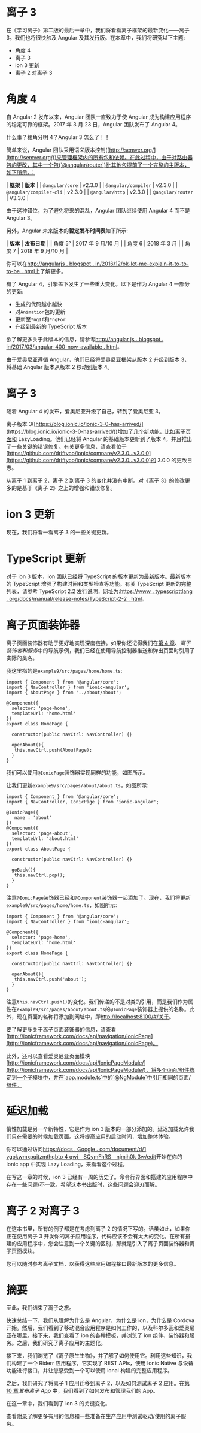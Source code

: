 # 离子 3

在《学习离子》第二版的最后一章中，我们将看看离子框架的最新变化——离子 3。我们也将很快触及 Angular 及其发行版。在本章中，我们将研究以下主题:

*   角度 4
*   离子 3
*   ion 3 更新
*   离子 2 对离子 3

# 角度 4

自 Angular 2 发布以来，Angular 团队一直致力于使 Angular 成为构建应用程序的稳定可靠的框架。2017 年 3 月 23 日，Angular 团队发布了 Angular 4。

什么事？棱角分明 4？Angular 3 怎么了！！

简单来说，Angular 团队采用语义版本控制([http://semver.org/](http://semver.org/))来管理框架内的所有包和依赖。在此过程中，由于对路由器包的更改，其中一个包(`@angular/router`)比其他包提前了一个完整的主版本，如下所示。：

| **框架** | **版本** |
| `@angular/core` | v2.3.0 |
| `@angular/compiler` | v2.3.0 |
| `@angular/compiler-cli` | v2.3.0 |
| `@angular/http` | v2.3.0 |
| `@angular/router` | V3.3.0 |

由于这种错位，为了避免将来的混乱，Angular 团队继续使用 Angular 4 而不是 Angular 3。

另外，Angular 未来版本的**暂定发布时间表**如下所示:

| **版本** | **发布日期** |
| 角度 5° | 2017 年 9 月/10 月 |
| 角度 6 | 2018 年 3 月 |
| 角度 7 | 2018 年 9 月/10 月 |

你可以在[http://angularjs . blogspot . in/2016/12/ok-let-me-explain-it-to-to-to-be . html](http://angularjs.blogspot.in/2016/12/ok-let-me-explain-its-going-to-be.html)上了解更多。

有了 Angular 4，引擎盖下发生了一些重大变化。以下是作为 Angular 4 一部分的更新:

*   生成的代码越小越快
*   对`Animation`包的更新
*   更新至`*ngIf`和`*ngFor`
*   升级到最新的 TypeScript 版本

欲了解更多关于此版本的信息，请参考[http://angular js . blogspot . in/2017/03/angular-400-now-available . html](http://angularjs.blogspot.in/2017/03/angular-400-now-available.html)。

由于爱奥尼亚遵循 Angular，他们已经将爱奥尼亚框架从版本 2 升级到版本 3，将基础 Angular 版本从版本 2 移动到版本 4。

# 离子 3

随着 Angular 4 的发布，爱奥尼亚升级了自己，转到了爱奥尼亚 3。

离子版本 3([https://blog.ionic.io/ionic-3-0-has-arrived/](https://blog.ionic.io/ionic-3-0-has-arrived/))增加了几个新功能，比如离子页面和 LazyLoading。他们已经将 Angular 的基础版本更新到了版本 4，并且推出了一些关键的错误修复。有关更多信息，请查看位于[https://github.com/driftyco/ionic/compare/v2.3.0...v3.0.0](https://github.com/driftyco/ionic/compare/v2.3.0...v3.0.0)的 3.0.0 的更改日志。

从离子 1 到离子 2，离子 2 到离子 3 的变化并没有中断。对《离子 3》的修改更多的是基于《离子 2》之上的增强和错误修复。

# ion 3 更新

现在，我们将看一看离子 3 的一些关键更新。

# TypeScript 更新

对于 ion 3 版本，ion 团队已经将 TypeScript 的版本更新为最新版本。最新版本的 TypeScript 增强了构建时间和类型检查等功能。有关 TypeScript 更新的完整列表，请参考 TypeScript 2.2 发行说明，网址为:[https://www . typescripttlang . org/docs/manual/release-notes/TypeScript-2-2 . html](https://www.typescriptlang.org/docs/handbook/release-notes/typescript-2-2.html)。

# 离子页面装饰器

离子页面装饰器有助于更好地实现深度链接。如果你还记得我们在[第 4 章](04.html#2BASE0-9757c8e51afd47e0a7a9ced32db749b8)、*离子装饰者和服务*中的导航示例，我们已经在使用导航控制器推送和弹出页面时引用了实际的类名。

我这里指的是`example9/src/pages/home/home.ts`:

```
import { Component } from '@angular/core'; 
import { NavController } from 'ionic-angular'; 
import { AboutPage } from '../about/about'; 

@Component({ 
  selector: 'page-home', 
  templateUrl: 'home.html' 
}) 
export class HomePage { 

  constructor(public navCtrl: NavController) {} 

  openAbout(){ 
   this.navCtrl.push(AboutPage); 
  } 
} 

```

我们可以使用`@IonicPage`装饰器实现同样的功能，如图所示。

让我们更新`example9/src/pages/about/about.ts`，如图所示:

```
import { Component } from '@angular/core'; 
import { NavController, IonicPage } from 'ionic-angular'; 

@IonicPage({ 
   name : 'about' 
}) 
@Component({ 
  selector: 'page-about', 
  templateUrl: 'about.html' 
}) 
export class AboutPage { 

  constructor(public navCtrl: NavController) {} 

  goBack(){ 
   this.navCtrl.pop(); 
  } 
} 

```

注意`@IonicPage`装饰器已经和`@Component`装饰器一起添加了。现在，我们将更新`example9/src/pages/home/home.ts`，如图所示:

```
import { Component } from '@angular/core'; 
import { NavController } from 'ionic-angular'; 

@Component({ 
  selector: 'page-home', 
  templateUrl: 'home.html' 
}) 
export class HomePage { 

  constructor(public navCtrl: NavController) {} 

  openAbout(){ 
   this.navCtrl.push('about'); 
  } 
} 

```

注意`this.navCtrl.push()`的变化。我们传递的不是对类的引用，而是我们作为属性在`example9/src/pages/about/about.ts`的`@IonicPage`装饰器上提供的名称。此外，现在页面的名称将添加到网址中，即[http://localhost:8100/#/关于](http://localhost:8100/#/about)。

要了解更多关于离子页面装饰器的信息，请查看[http://ionicframework.com/docs/api/navigation/IonicPage](http://ionicframework.com/docs/api/navigation/IonicPage)。

此外，还可以查看爱奥尼亚页面模块[http://ionicframework.com/docs/api/IonicPageModule/](http://ionicframework.com/docs/api/IonicPageModule/)，将多个页面/组件绑定到一个子模块中，并在`app.module.ts`中的`@NgModule`中引用相同的页面/组件。

# 延迟加载

惰性加载是另一个新特性，它是作为 ion 3 版本的一部分添加的。延迟加载允许我们只在需要的时候加载页面。这将提高应用的启动时间，增加整体体验。

你可以通过访问[https://docs . Google . com/document/d/1 vgokwmxpqitzmthqbto 4 qwj _ SQymFhRS _ njmih0k 3w/edit](https://docs.google.com/document/d/1vGokwMXPQItZmTHZQbTO4qwj_SQymFhRS_nJmiH0K3w/edit)开始在你的 Ionic app 中实现 Lazy Loading，来看看这个过程。

在写这一章的时候，ion 3 已经有一周的历史了。命令行界面和搭建的应用程序中存在一些问题/不一致。希望这本书出版时，这些问题会迎刃而解。

# 离子 2 对离子 3

在这本书里，所有的例子都是在考虑到离子 2 的情况下写的。话虽如此，如果你正在使用离子 3 开发你的离子应用程序，代码应该不会有太大的变化。在所有搭建的应用程序中，您会注意到一个关键的区别，那就是引入了离子页面装饰器和离子页面模块。

您可以随时参考离子文档，以获得这些应用编程接口最新版本的更多信息。

# 摘要

至此，我们结束了离子之旅。

快速总结一下，我们从理解为什么是 Angular，为什么是 ion，为什么是 Cordova 开始。然后，我们看到了移动混合应用程序是如何工作的，以及科尔多瓦和爱奥尼亚在哪里。接下来，我们查看了 ion 的各种模板，并浏览了 ion 组件、装饰器和服务。之后，我们研究了离子应用的主题化。

接下来，我们浏览了《离子原生生物》，并了解了如何使用它。利用这些知识，我们构建了一个 Riderr 应用程序，它实现了 REST APIs，使用 Ionic Native 与设备功能进行接口，并让您感受到一个可以使用 ional 构建的完整应用程序。

之后，我们研究了将离子 1 应用迁移到离子 2，以及如何测试离子 2 应用。在[第 10 章](10.html#4MLOS0-9757c8e51afd47e0a7a9ced32db749b8)*发布离子 App* 中，我们看到了如何发布和管理我们的 App。

在这一章中，我们看到了 ion 3 的关键变化。

查看[附录](12.html#5AMKM0-9757c8e51afd47e0a7a9ced32db749b8)了解更多有用的信息和一些准备在生产应用中测试驱动/使用的离子服务。